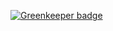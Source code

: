

[![Greenkeeper badge](https://badges.greenkeeper.io/gregswindle/webpack-spike.svg)](https://greenkeeper.io/)